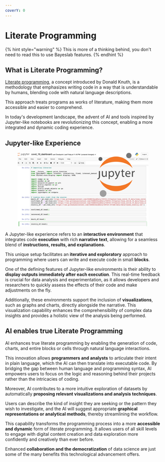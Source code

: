 ```yaml
---
coverY: 0
---
```


# Literate Programming

{% hint style="warning" %}
This is more of a thinking behind,  you don't need to read this to use Bayeslab features.
{% endhint %}

## What is Literate Programming?

[Literate programming](https://en.wikipedia.org/wiki/Literate_programming), a concept introduced by Donald Knuth, is a methodology that emphasizes writing code in a way that is understandable by humans, blending code with natural language descriptions.&#x20;

This approach treats programs as works of literature, making them more accessible and easier to comprehend.&#x20;

In today's development landscape, the advent of AI and tools inspired by Jupyter-like notebooks are revolutionizing this concept, enabling a more integrated and dynamic coding experience.

## Jupyter-like Experience

<figure><img src="../../.gitbook/assets/image (43).png" alt=""><figcaption></figcaption></figure>

A Jupyter-like experience refers to an **interactive environment** that integrates code **execution** with rich **narrative text**, allowing for a seamless blend of **instructions, results, and explanations**.

This unique setup facilitates an **iterative and exploratory** approach to programming where users can write and execute code in small **blocks**.

One of the defining features of Jupyter-like environments is their ability to **display outputs immediately after each execution**. This real-time feedback is crucial for data analysis and experimentation, as it allows developers and researchers to quickly assess the effects of their code and make adjustments on the fly.

Additionally, these environments support the inclusion of **visualizations**, such as graphs and charts, directly alongside the narrative. This visualization capability enhances the comprehensibility of complex data insights and provides a holistic view of the analysis being performed.

## AI enables true Literate Programming

AI enhances true literate programming by enabling the generation of code, charts, and entire blocks or cells through natural language interactions.&#x20;

This innovation allows **programmers and analysts** to articulate their intent in plain language, which the AI can then translate into executable code. By bridging the gap between human language and programming syntax, AI empowers users to focus on the logic and reasoning behind their projects rather than the intricacies of coding.

Moreover, AI contributes to a more intuitive exploration of datasets by automatically **proposing relevant visualizations and analysis techniques**.&#x20;

Users can describe the kind of insight they are seeking or the pattern they wish to investigate, and the AI will suggest appropriate **graphical representations or analytical methods**, thereby streamlining the workflow.

This capability transforms the programming process into a more **accessible and dynamic** form of literate programming. It allows users of all skill levels to engage with digital content creation and data exploration more confidently and creatively than ever before.&#x20;

Enhanced **collaboration and the democratization** of data science are just some of the many benefits this technological advancement offers.

